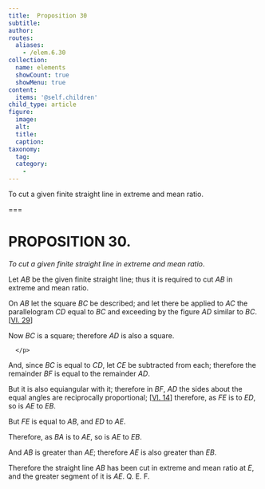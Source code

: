 ```yaml
---
title:  Proposition 30
subtitle: 
author:
routes:
  aliases:
    - /elem.6.30
collection:
  name: elements
  showCount: true
  showMenu: true
content:
  items: '@self.children'
child_type: article
figure:
  image:
  alt:
  title:
  caption:
taxonomy:
  tag:
  category:
    - 
---
```


<p><emph>To cut a given finite straight line in extreme and mean ratio</emph>. </p>

===

<h1>PROPOSITION 30.</h1>
<p><em>To cut a given finite straight line in extreme and mean ratio</em>. </p>

<p>Let <em>AB</em> be the given finite straight line; <span class="center">thus it is required to cut <em>AB</em> in extreme and mean ratio.</span>
      </p>

<p>On <em>AB</em> let the square <em>BC</em> be described; and let there be applied to <em>AC</em> the parallelogram <em>CD</em> equal to <em>BC</em> and exceeding by the figure <em>AD</em> similar to <em>BC</em>. [<a href="/elem.6.29">VI. 29</a>] </p>

<p>Now <em>BC</em> is a square; <span class="center">therefore <em>AD</em> is also a square.</span>
       
      </p>

<p>And, since <em>BC</em> is equal to <em>CD</em>, let <em>CE</em> be subtracted from each; <span class="center">therefore the remainder <em>BF</em> is equal to the remainder <em>AD</em>.</span>
       <pb n="268"/></p>

<p>But it is also equiangular with it; therefore in <em>BF</em>, <em>AD</em> the sides about the equal angles are reciprocally proportional; [<a href="/elem.6.14">VI. 14</a>] <span class="center">therefore, as <em>FE</em> is to <em>ED</em>, so is <em>AE</em> to <em>EB</em>.</span>
      </p>

<p>But <em>FE</em> is equal to <em>AB</em>, and <em>ED</em> to <em>AE</em>. </p>

<p>Therefore, as <em>BA</em> is to <em>AE</em>, so is <em>AE</em> to <em>EB</em>. </p>

<p>And <em>AB</em> is greater than <em>AE</em>; <span class="center">therefore <em>AE</em> is also greater than <em>EB</em>.</span>
      </p>

<p>Therefore the straight line <em>AB</em> has been cut in extreme and mean ratio at <em>E</em>, and the greater segment of it is <em>AE</em>. Q. E. F.</p>
